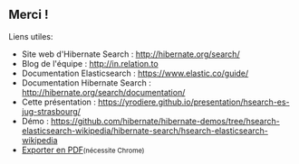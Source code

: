 <!-- .slide: data-state="focus" -->
## Merci !

Liens utiles:

 * Site web d'Hibernate Search : <http://hibernate.org/search/>
 * Blog de l'équipe : <http://in.relation.to>
 * Documentation Elasticsearch : <https://www.elastic.co/guide/>
 * Documentation Hibernate Search : <http://hibernate.org/search/documentation/>
 * Cette présentation : <https://yrodiere.github.io/presentation/hsearch-es-jug-strasbourg/>
 * Démo : <https://github.com/hibernate/hibernate-demos/tree/hsearch-elasticsearch-wikipedia/hibernate-search/hsearch-elasticsearch-wikipedia>
 * <a href="?print-pdf">Exporter en PDF</a><small>(nécessite Chrome)</small>
